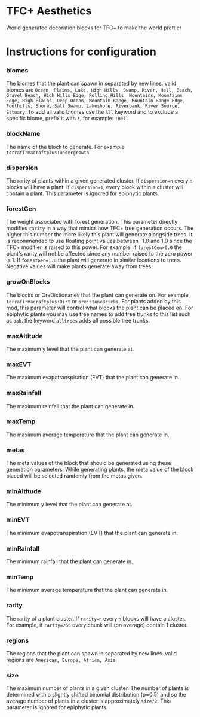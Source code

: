 # TFC+ Aesthetics
World generated decoration blocks for TFC+ to make the world prettier

# Instructions for configuration

### biomes
The biomes that the plant can spawn in separated by new lines. valid biomes are `Ocean, Plains, Lake, High Hills, Swamp, River, Hell, Beach, Gravel Beach, High Hills Edge, Rolling Hills, Mountains, Mountains Edge, High Plains, Deep Ocean, Mountain Range, Mountain Range Edge, Foothills, Shore, Salt Swamp, Lakeshore, Riverbank, River Source, Estuary`. To add all valid biomes use the `All` keyword and to exclude a specific biome, prefix it with `!`, for example: `!Hell`
### blockName
The name of the block to generate. For example `terrafirmacraftplus:undergrowth`
### dispersion
The rarity of plants within a given generated cluster. If `dispersion=n` every `n` blocks will have a plant. If `dispersion=1`, every block within a cluster will contain a plant. This parameter is ignored for epiphytic plants.
### forestGen
The weight associated with forest generation. This parameter directly modifies `rarity` in a way that mimics how TFC+ tree generation occurs. The higher this number the more likely this plant will generate alongside trees. It is recommended to use floating point values between -1.0 and 1.0 since the TFC+ modifier is raised to this power. For example, if `forestGen=0.0` the plant's rarity will not be affected since any number raised to the zero power is 1. If `forestGen=1.0` the plant will generate in similar locations to trees. Negative values will make plants generate away from trees. 
### growOnBlocks
The blocks or OreDictionaries that the plant can generate on. For example, `terrafirmacraftplus:Dirt` or `ore:stoneBricks`. For plants added by this mod, this parameter will control what blocks the plant can be placed on. For epiphytic plants you may use tree names to add tree trunks to this list such as `oak`. the keyword `alltrees` adds all possible tree trunks.
### maxAltitude
The maximum y level that the plant can generate at.
### maxEVT
The maximum evapotranspiration (EVT) that the plant can generate in.
### maxRainfall
The maximum rainfall that the plant can generate in.
### maxTemp
The maximum average temperature that the plant can generate in.
### metas
The meta values of the block that should be generated using these generation parameters. While generating plants, the meta value of the block placed will be selected randomly from the metas given.
### minAltitude
The minimum y level that the plant can generate at.
### minEVT
The minimum evapotranspiration (EVT) that the plant can generate in.
### minRainfall
The minimum rainfall that the plant can generate in.
### minTemp
The minimum average temperature that the plant can generate in.
### rarity
The rarity of a plant cluster. If `rarity=n` every `n` blocks will have a cluster. For example, if `rarity=256` every chunk will (on average) contain 1 cluster.
### regions
The regions that the plant can spawn in separated by new lines. valid regions are `Americas, Europe, Africa, Asia`
### size
The maximum number of plants in a given cluster. The number of plants is determined with a slightly shifted binomial distribution (p=0.5) and so the average number of plants in a cluster is approximately `size/2`. This parameter is ignored for epiphytic plants.
